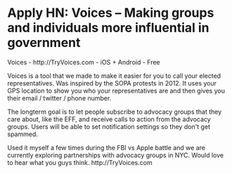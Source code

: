 # Apply HN: Voices – Making groups and individuals more influential in government

Voices - http:&#x2F;&#x2F;TryVoices.com - iOS + Android - Free<p>Voices is a tool that we made to make it easier for you to call your elected representatives. Was inspired by the SOPA protests in 2012. It uses your GPS location to show you who your representatives are and then gives you their email &#x2F; twitter &#x2F; phone number.<p>The longterm goal is to let people subscribe to advocacy groups that they care about, like the EFF, and receive calls to action from the advocacy groups. Users will be able to set notification settings so they don&#x27;t get spammed.<p>Used it myself a few times during the FBI vs Apple battle and we are currently exploring partnerships with advocacy groups in NYC. Would love to hear what you guys think. http:&#x2F;&#x2F;TryVoices.com
